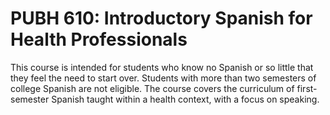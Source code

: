 # PUBH 610: Introductory Spanish for Health Professionals

This course is intended for students who know no Spanish or so little that they feel the need to start over. Students with more than two semesters of college Spanish are not eligible. The course covers the curriculum of first-semester Spanish taught within a health context, with a focus on speaking.